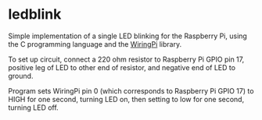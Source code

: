 # ledblink
Simple implementation of a single LED blinking for the Raspberry Pi, using the C programming language and the [WiringPi](http://wiringpi.com) library.

To set up circuit, connect a 220 ohm resistor to Raspberry Pi GPIO pin 17, positive leg of LED to other end of resistor, and negative end of LED to ground.

Program sets WiringPi pin 0 (which corresponds to Raspberry Pi GPIO 17) to HIGH for one second, turning LED on, then setting to low for one second, turning LED off.
